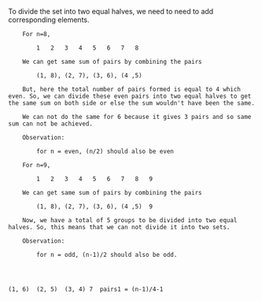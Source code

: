 To divide the set into two equal halves, we need to need to add corresponding elements.

        For n=8,

            1   2   3   4   5   6   7   8

        We can get same sum of pairs by combining the pairs

            (1, 8), (2, 7), (3, 6), (4 ,5)

        But, here the total number of pairs formed is equal to 4 which even. So, we can divide these even pairs into two equal halves to get the same sum on both side or else the sum wouldn't have been the same.

        We can not do the same for 6 because it gives 3 pairs and so same sum can not be achieved.

        Observation:

            for n = even, (n/2) should also be even

        For n=9,
        
            1   2   3   4   5   6   7   8   9
        
        We can get same sum of pairs by combining the pairs

            (1, 8), (2, 7), (3, 6), (4 ,5)  9

        Now, we have a total of 5 groups to be divided into two equal halves. So, this means that we can not divide it into two sets.

        Observation:

            for n = odd, (n-1)/2 should also be odd.
        
    


    (1, 6)  (2, 5)  (3, 4) 7  pairs1 = (n-1)/4-1